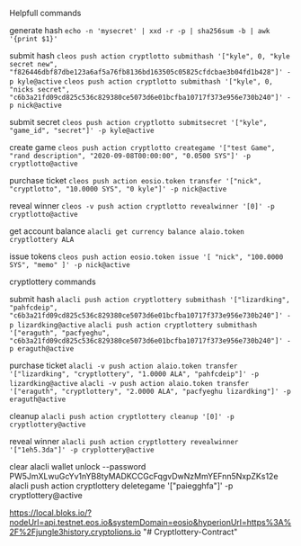 Helpfull commands

generate hash
`echo -n 'mysecret' | xxd -r -p | sha256sum -b | awk '{print $1}'`

submit hash
`cleos push action cryptlotto submithash '["kyle", 0, "kyle secret new", "f826446dbf87dbe123a6af5a76fb8136bd163505c05825cfdcbae3b04fd1b428"]' -p kyle@active`
`cleos push action cryptlotto submithash '["kyle", 0, "nicks secret", "c6b3a21fd09cd825c536c829380ce5073d6e01bcfba10717f373e956e730b240"]' -p nick@active`

submit secret
`cleos push action cryptlotto submitsecret '["kyle", "game_id", "secret"]' -p kyle@active`

create game
`cleos push action cryptlotto creategame '["test Game", "rand description", "2020-09-08T00:00:00", "0.0500 SYS"]' -p cryptlotto@active`

purchase ticket
`cleos push action eosio.token transfer '["nick", "cryptlotto", "10.0000 SYS", "0 kyle"]' -p nick@active`

reveal winner
`cleos -v push action cryptlotto revealwinner '[0]' -p cryptlotto@active`

get account balance
`alacli get currency balance alaio.token cryptlottery ALA`

issue tokens
`cleos push action eosio.token issue '[ "nick", "100.0000 SYS", "memo" ]' -p nick@active`

cryptlottery commands

submit hash
`alacli push action cryptlottery submithash '["lizardking", "pahfcdeip", "c6b3a21fd09cd825c536c829380ce5073d6e01bcfba10717f373e956e730b240"]' -p lizardking@active`
`alacli push action cryptlottery submithash '["eraguth", "pacfyeghu", "c6b3a21fd09cd825c536c829380ce5073d6e01bcfba10717f373e956e730b240"]' -p eraguth@active`

purchase ticket
`alacli -v push action alaio.token transfer '["lizardking", "cryptlottery", "1.0000 ALA", "pahfcdeip"]' -p lizardking@active`
`alacli -v push action alaio.token transfer '["eraguth", "cryptlottery", "2.0000 ALA", "pacfyeghu lizardking"]' -p eraguth@active`

cleanup
`alacli push action cryptlottery cleanup '[0]' -p cryptlottery@active`

reveal winner
`alacli push action cryptlottery revealwinner '["1eh5.3da"]' -p cryplottery@active`

clear
alacli wallet unlock --password PW5JmXLwuGcYv1nYB8tyMADKCCGcFqgvDwNzMmYEFnn5NxpZKs12e
alacli push action cryptlottery deletegame '["paiegghfa"]' -p cryptlottery@active


https://local.bloks.io/?nodeUrl=api.testnet.eos.io&systemDomain=eosio&hyperionUrl=https%3A%2F%2Fjungle3history.cryptolions.io
"# Cryptlottery-Contract" 
